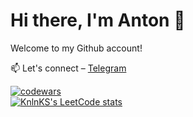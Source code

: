 # Hi there, I'm Anton 👋

  Welcome to my Github account!
  
  📫 Let's connect – [Telegram](https://t.me/antoxa_91)


[![codewars](https://www.codewars.com/users/antoxa91/badges/large)](https://www.codewars.com/users/antoxa91)   
[![KnlnKS's LeetCode stats](https://leetcode-stats-six.vercel.app/api?username=antoxa91&theme=dark)](https://github.com/antoxa91/leetcode-stats)
